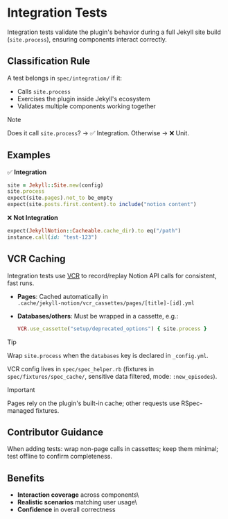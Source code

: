 # Integration Tests

Integration tests validate the plugin's behavior during a full Jekyll
site build (`site.process`), ensuring components interact correctly.

## Classification Rule

A test belongs in `spec/integration/` if it:

- Calls `site.process`
- Exercises the plugin inside Jekyll's ecosystem
- Validates multiple components working together

> [!NOTE]
> Does it call `site.process`? → ✅ Integration.
> Otherwise → ❌ Unit.

## Examples

✅ **Integration**

``` ruby
site = Jekyll::Site.new(config)
site.process
expect(site.pages).not_to be_empty
expect(site.posts.first.content).to include("notion content")
```

❌ **Not Integration**

``` ruby
expect(JekyllNotion::Cacheable.cache_dir).to eq("/path")
instance.call(id: "test-123")
```

## VCR Caching

Integration tests use [VCR](https://relishapp.com/vcr/vcr/docs) to
record/replay Notion API calls for consistent, fast runs.

-   **Pages**: Cached automatically in\
    `.cache/jekyll-notion/vcr_cassettes/pages/[title]-[id].yml`

-   **Databases/others**: Must be wrapped in a cassette, e.g.:

    ``` ruby
    VCR.use_cassette("setup/deprecated_options") { site.process }
    ```

> [!TIP]
> Wrap `site.process` when the `databases` key is declared in `_config.yml`.

VCR config lives in `spec/spec_helper.rb` (fixtures in
`spec/fixtures/spec_cache/`, sensitive data filtered, mode:
`:new_episodes`).

> [!IMPORTANT]
> Pages rely on the plugin's built-in cache; other requests use
> RSpec-managed fixtures.

## Contributor Guidance

When adding tests: wrap non-page calls in cassettes; keep them minimal;
test offline to confirm completeness.

## Benefits

-   **Interaction coverage** across components\
-   **Realistic scenarios** matching user usage\
-   **Confidence** in overall correctness
